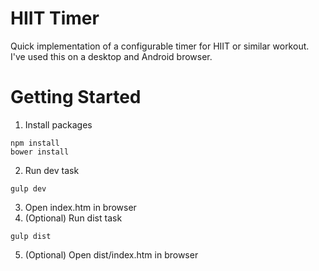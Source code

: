 # HIIT Timer
Quick implementation of a configurable timer for HIIT or similar workout. I've used this on a desktop and Android browser.

# Getting Started
1. Install packages
```
npm install
bower install
```
2. Run dev task
```
gulp dev
```
3. Open index.htm in browser
4. (Optional) Run dist task
```
gulp dist
```
5. (Optional) Open dist/index.htm in browser